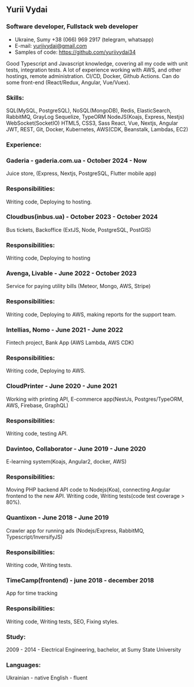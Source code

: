 ## Yurii Vydai

### Software developer, Fullstack web developer 

* Ukraine, Sumy +38 (066) 969 2917 (telegram, whatsapp)
* E-mail: yuriivydai@gmail.com
* Samples of code: https://github.com/yuriivydai34

Good Typescript and Javascript knowledge, covering all my code with unit tests, integration tests. A lot of experience working with AWS, and other hostings, remote administration. CI/CD, Docker, Github Actions. Can do some front-end (React/Redux, Angular, Vue/Vuex).

### Skills:

SQL(MySQL, PostgreSQL), NoSQL(MongoDB), 
Redis, ElasticSearch, RabbitMQ, GrayLog
Sequelize, TypeORM
NodeJS(Koajs, Express, Nestjs)
WebSocket(SocketIO)
HTML5, CSS3, Sass
React, Vue, Nextjs, Angular
JWT, REST, Git, Docker, Kubernetes, AWS(CDK, Beanstalk, Lambdas, EC2)


### Experience:

### Gaderia - gaderia.com.ua - October 2024 - Now
Juice store, (Express, Nextjs, PostgreSQL, Flutter mobile app)

### Responsibilities:
Writing code, Deploying to hosting.

### Cloudbus(inbus.ua) - October 2023 - October 2024
Bus tickets, Backoffice (ExtJS, Node, PostgreSQL, PostGIS)

### Responsibilities:
Writing code, Deploying to hosting

### Avenga, Livable - June 2022 - October 2023
Service for paying utility bills (Meteor, Mongo, AWS, Stripe)

### Responsibilities:
Writing code, Deploying to AWS, making reports for the support team.

### Intellias, Nomo - June 2021 - June 2022
Fintech project, Bank App (AWS Lambda, AWS CDK)

### Responsibilities:
Writing code, Deploying to AWS.

### CloudPrinter - June 2020 - June 2021
Working with printing API, E-commerce app(NestJs, Postgres/TypeORM, AWS, Firebase, GraphQL)

### Responsibilities:
Writing code, testing API.

### Davintoo, Collaborator - June 2019 - June 2020
E-learning system(Koajs, Angular2, docker, AWS)

### Responsibilities:
Moving PHP backend API code to Nodejs(Koa), connecting Angular frontend to the new API.
Writing code, Writing tests(code test coverage > 80%).

### Quantixon - June 2018 - June 2019
Crawler app for running ads (Nodejs/Express, RabbitMQ, Typescript/InversifyJS)

### Responsibilities:
Writing code, Writing tests.

### TimeCamp(frontend) - june 2018 - december 2018
App for time tracking

### Responsibilities:
Writing code, Writing tests, SEO, Fixing styles.

### Study:
2009 - 2014 - Electrical Engineering, bachelor, at Sumy State University

### Languages:
Ukrainian - native
English - fluent

